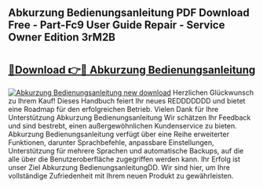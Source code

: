 ## Abkurzung Bedienungsanleitung PDF Download Free - Part-Fc9 User Guide Repair - Service Owner Edition 3rM2B

# <h2><a href="http://df1fbqy.blite.top/?on=Abkurzung+Bedienungsanleitung">🔗Download 👉🔴 Abkurzung Bedienungsanleitung</a></h2>

[![Abkurzung Bedienungsanleitung new download](https://i.imgur.com/lujVjoI.png)](http://df1fbqy.blite.top/?on=Abkurzung+Bedienungsanleitung)
Herzlichen Glückwunsch zu Ihrem Kauf! Dieses Handbuch feiert Ihr neues REDDDDDDD und bietet eine Roadmap für den erfolgreichen Betrieb. Vielen Dank für Ihre Unterstützung Abkurzung Bedienungsanleitung Wir schätzen Ihr Feedback und sind bestrebt, einen außergewöhnlichen Kundenservice zu bieten. Abkurzung Bedienungsanleitung verfügt über eine Reihe erweiterter Funktionen, darunter Sprachbefehle, anpassbare Einstellungen, Unterstützung für mehrere Sprachen und automatische Backups, auf die alle über die Benutzeroberfläche zugegriffen werden kann. Ihr Erfolg ist unser Ziel Abkurzung BedienungsanleitungDD. Wir sind hier, um Ihre vollständige Zufriedenheit mit Ihrem neuen Produkt zu gewährleisten.
